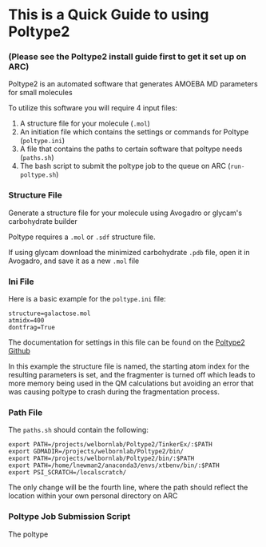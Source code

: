 # This is a Quick Guide to using Poltype2
### (Please see the Poltype2 install guide first to get it set up on ARC)


Poltype2 is an automated software that generates AMOEBA MD parameters for small molecules

To utilize this software you will require 4 input files:

1. A structure file for your molecule (`.mol`)
2. An initiation file which contains the settings or commands for Poltype (`poltype.ini`)
3. A file that contains the paths to certain software that poltype needs (`paths.sh`)
4. The bash script to submit the poltype job to the queue on ARC (`run-poltype.sh`)


### Structure File

Generate a structure file for your molecule using Avogadro or glycam's carbohydrate builder

Poltype requires a `.mol` or `.sdf` structure file. 

If using glycam download the minimized carbohydrate `.pdb` file, open it in Avogadro, and save it as a new `.mol` file

### Ini File

Here is a basic example for the `poltype.ini` file:

```
structure=galactose.mol
atmidx=400
dontfrag=True
```

The documentation for settings in this file can be found on the [Poltype2 Github](https://github.com/TinkerTools/poltype2/blob/master/README/README_HELP.MD)

In this example the structure file is named, the starting atom index for the resulting parameters is set, and the fragmenter is turned off which leads to more memory being used in the QM calculations but avoiding an error that was causing poltype to crash during the fragmentation process.

### Path File

The `paths.sh` should contain the following: 

```
export PATH=/projects/welbornlab/Poltype2/TinkerEx/:$PATH
export GDMADIR=/projects/welbornlab/Poltype2/bin/
export PATH=/projects/welbornlab/Poltype2/bin/:$PATH
export PATH=/home/lnewman2/anaconda3/envs/xtbenv/bin/:$PATH
export PSI_SCRATCH=/localscratch/
```

The only change will be the fourth line, where the path should reflect the location within your own personal directory on ARC

### Poltype Job Submission Script

The poltype 



